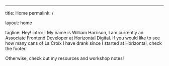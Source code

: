 ---
title: Home
permalink: /

layout: home

tagline: Hey!
intro: |
  My name is William Harrison, I am currently an Associate Frontend Developer at Horizontal Digital. If you would like to see how many cans of La Croíx I have drank since I started at Horizontal, check the footer.

  Otherwise, check out my resources and workshop notes!